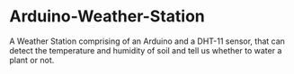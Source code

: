 # Arduino-Weather-Station
A Weather Station comprising of an Arduino and a DHT-11 sensor, that can detect the temperature and humidity of soil and tell us whether to water a plant or not.
